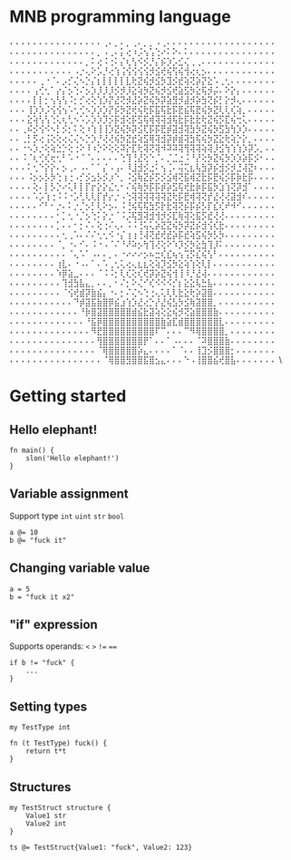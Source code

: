 # MNB programming language


⠄⠄⠄⠄⠄⠄⠄⠄⠄⠄⠄⠄⠄⠄⠄⠄⢀⠄⡀⠄⡀⢀⠄⡀⡀⠠⢀⠄⠄⠄⠄⠄⠄⠄⠄⠄⠄⠄⠄⠄⠄⠄⠄⠄⠄⠄ \
⠄⠄⠄⠄⠄⠄⠄⠄⠄⠄⠄⠄⠄⠄⠄⡀⠠⢀⠄⡅⢔⠰⡨⢢⢡⢑⠔⠅⠕⠄⠅⠄⠄⠄⠄⠄⠄⠄⠄⠄⠄⠄⠄⠄⠄⠄ \
⠄⠄⠄⠄⠄⠄⠄⠄⠄⠄⠄⠄⠄⡀⠅⢔⠨⢐⠅⡌⢆⢣⠪⡪⡘⡌⡮⡱⡡⣊⢌⢀⢀⠄⠄⠄⠄⠄⠄⠄⠄⠄⠄⠄⠄⠄ \
⠄⠄⠄⠄⠄⠄⠄⠄⠄⠄⠄⠠⡐⢄⠕⡡⡘⢔⢱⢨⢪⢪⢪⢪⡺⣪⢞⢮⢫⢮⢺⢔⢆⡢⠄⠄⠄⠄⠄⠄⠄⠄⠄⠄⠄⠄ \
⠄⠄⠄⠄⠄⢀⠐⠈⠄⡠⡊⢌⠢⡑⡌⡆⡇⡇⡇⡇⣇⢗⣝⢮⡺⣪⡳⣹⡪⣞⢵⢝⡵⡝⣕⠡⢀⢂⠄⠄⠄⠄⠄⠄⠄⠄ \
⠄⠄⠄⠄⢠⢊⢂⠁⡔⡌⡢⢑⠌⡢⡱⡸⡸⡸⡪⡺⡸⣕⢵⡳⣝⢮⡺⣪⢞⣵⣫⡳⣕⢯⡺⡬⠄⠕⡕⡄⠄⠄⠄⠄⠄⠄ \
⠄⠄⠄⠄⡇⡇⡂⢢⢣⢣⠨⡂⡊⢔⢕⢱⡱⡝⣜⢝⡺⣜⡵⣝⢮⡳⡽⣵⣻⡺⣼⡺⡵⣳⢝⡮⡃⡕⡺⢄⠄⠄⠄⠄⠄⠄ \
⠄⠄⠄⢸⡱⡱⡨⢪⢪⢢⠡⢂⢊⠢⡱⡱⡱⡝⡮⡳⣝⢞⢮⢗⡯⣯⢯⣗⡯⣟⣮⢯⣟⢮⡳⣝⢇⢇⢎⢵⡀⠄⠄⠄⠄⠄ \
⠄⠄⠄⣕⢵⢣⢣⢑⢅⢆⢃⠢⠡⡡⡱⡱⡹⡪⡯⣺⢕⡯⣫⢯⢾⢽⢽⣺⢯⣗⡯⣗⣗⢗⣝⢮⡫⣏⢮⢒⢅⠄⠄⠄⠄⠄ \
⠄⠄⢀⠮⡪⢪⠪⠢⡃⡪⡂⠅⢕⠰⢱⢸⢸⡱⣝⢮⡳⡽⣪⢏⡯⡯⣟⡾⣽⣺⢽⣳⡳⣝⢮⡳⣫⣳⢳⡱⡱⠄⠄⠄⠄⠄ \
⠄⠄⢀⡃⡫⢔⢨⢕⢕⢔⢌⢌⠢⡑⡱⡘⢜⢜⢮⡳⣝⣞⢵⣫⢿⢽⣺⡽⡾⣾⢽⣳⢯⢮⡳⣝⣕⢗⢵⡑⡕⡀⠄⠄⠄⠄ \
⠄⠄⠐⠢⡱⡐⢕⢵⣑⡑⢕⢐⠕⠸⠰⡑⠕⢕⢕⠽⡕⣏⢗⢽⢝⢽⠺⠽⠽⢽⢻⢽⢽⢵⢽⡸⣪⢳⢱⢱⡱⡽⡡⡀⠄⠄ \
⠄⠄⠨⠈⢆⢊⢎⢖⢂⠃⠡⠐⠈⠈⠄⠄⠄⠄⠄⢑⢹⢘⣜⢕⠑⡈⠄⡈⣈⣐⠨⠘⡜⢕⡳⣝⢮⡳⡱⡱⡵⡯⡪⠂⠄⠄ \
⠄⠄⠄⠅⢂⠑⡕⡕⠄⡢⢀⠄⠠⠄⠁⠁⡌⠠⢠⠄⠸⣸⣺⡪⣐⠅⢢⢈⠄⢬⢍⣆⢧⣳⡽⡮⣺⡪⡺⣘⢼⣝⠆⠄⠄⠄ \
⠄⠄⠄⠨⡢⡢⡣⡳⢑⢰⢐⠠⡊⡪⣢⡣⡪⡰⠑⡀⠨⣪⢷⣝⡮⡫⡪⣪⢾⢝⣯⢾⣝⣗⡯⣟⢮⡪⡯⡷⣗⡯⠄⠄⠄⠄ \
⠄⠄⠄⠄⢕⠄⡇⡣⡑⠔⢅⠇⡇⡏⡖⡕⡕⣌⢂⠂⠌⢮⢷⡳⡯⡯⡾⡵⣫⢯⢞⣗⡷⡯⣯⡳⣱⢱⢝⡽⣺⠁⠄⠄⠄⠄ \
⠄⠄⠄⠄⠡⡡⢱⢐⠨⠨⠐⡡⢃⢇⢇⡏⡞⡔⡐⠠⢑⢽⢽⢽⢽⢽⢽⣝⢗⡯⣟⢾⢽⢝⡞⣜⢜⢜⣽⣺⠎⠄⠄⠄⠄⠄ \
⠄⠄⠄⠄⠄⠊⠃⠂⡐⠄⠅⡐⡈⡢⡃⢇⠕⡢⠄⠨⢘⢮⢯⢯⣳⡫⡗⣗⢽⢝⡮⡯⡮⡣⡏⣎⢎⠞⠺⠊⠄⠄⠄⠄⠄⠄ \
⠄⠄⠄⠄⠄⠄⠄⠄⠂⡁⢂⠐⡈⡢⢑⠅⡕⡐⠈⠨⡨⢯⣻⢽⣺⢺⡺⡪⣏⢷⢽⢕⣯⡫⣞⢜⢜⠄⠄⠄⠄⠄⠄⠄⠄⠄ \
⠄⠄⠄⠄⠄⠄⠄⠄⡁⠄⠄⠂⡂⠌⠄⢕⢐⠌⢄⠄⠨⠨⢘⢥⢅⡵⣝⣝⢮⡳⡽⣝⡮⣺⢪⢎⣗⠄⠄⠄⠄⠄⠄⠄⠄⠄ \
⠄⠄⠄⠄⠄⠄⠄⠄⠄⢂⢀⠡⠄⠌⠌⢂⢂⠪⠐⡌⢰⢰⢘⢼⢝⣞⢞⣞⡵⡯⣞⢵⣫⢮⡳⡣⡳⠄⠄⠄⠄⠄⠄⠄⠄⠄ \
⠄⠄⠄⠄⠄⠄⠄⠄⠈⡀⠐⠄⠊⠄⠨⠐⠠⠈⠌⠘⠜⠵⡢⢳⢹⢜⢕⠕⠱⡹⡪⡳⣕⣳⢹⡸⠅⠄⠄⠄⠄⠄⠄⠄⠄⠄ \
⠄⠄⠄⠄⠄⠄⠄⠄⠄⠄⠈⢄⠡⠁⠠⠄⠄⡀⠄⠐⠔⠔⠔⡢⠦⣒⢎⣎⢦⢢⢩⡫⣎⢮⢣⠃⠄⠄⠄⠄⠄⠄⠄⠄⠄⠄ \
⠄⠄⠄⠄⠄⠄⠄⠄⢰⣇⠄⠐⠠⠄⠁⠄⠡⢀⢂⢅⢔⢄⣆⣆⢕⢵⡹⣪⡳⣕⢵⢱⢕⢇⡇⠄⠄⠄⠄⠄⠄⠄⠄⠄⠄⠄ \
⠄⠄⠄⠄⠄⠄⠄⠄⠱⡿⣵⣀⠄⠄⠄⠈⠨⠨⡂⢇⢎⢕⢎⢞⡽⡵⣝⢮⢺⢸⠸⡘⣜⢼⠄⠄⠄⠄⠄⠄⠄⠄⠄⠄⠄⠄ \
⠄⠄⠄⠄⠄⠄⠄⠄⠄⢹⣺⣳⣧⣄⡀⠄⠄⡀⠂⠌⡂⠕⢌⠊⢎⠪⠪⠪⡊⡆⣕⣕⢧⣓⣧⠄⠄⠄⠄⠄⠄⠄⠄⠄⠄⠄ \
⠄⠄⠄⠄⠄⠄⠄⠄⠄⠈⢪⢞⣾⡽⣷⣮⡄⠐⠄⡂⠌⢌⠢⢑⢐⢄⢅⢇⢇⣗⣕⢗⡵⣽⣿⠄⠄⠄⠄⠄⠄⠄⠄⠄⠄⠄ \
⠄⠄⠄⠄⠄⠄⠄⠄⠄⠄⠄⠙⡾⣽⣯⣷⣿⡿⣮⣰⢱⡱⣜⢔⡑⡜⣜⢮⣣⡳⣪⢷⣽⣿⣿⡀⠄⠄⠄⠄⠄⠄⠄⠄⠄⠄ \
⠄⠄⠄⠄⠄⠄⠄⠄⠄⠄⠄⠄⠘⡷⣿⣽⣿⣿⣿⣿⣿⣾⣮⣗⣽⢵⢕⣕⢮⡺⢝⣵⣿⣿⣿⣷⠄⠄⠄⠄⠄⠄⠄⠄⠄⠄ \
⠄⠄⠄⠄⠄⠄⠄⠄⠄⠄⠄⠄⠄⠘⣯⡿⣿⣿⣿⣿⣿⣿⣿⣿⣿⣿⣷⣵⣏⣾⣿⣿⣿⣿⣿⣿⣇⠄⠄⠄⠄⠄⠄⠄⠄⠄ \
⠄⠄⠄⠄⠄⠄⠄⠄⠄⠄⠄⠄⠄⠄⠻⣟⣿⣿⣿⣿⣿⣿⣿⣿⣿⠏⠉⠄⠄⠄⠉⠻⢿⣿⣿⣿⣿⡀⠄⠄⠄⠄⠄⠄⠄⠄ \
⠄⠄⠄⠄⠄⠄⠄⠄⠄⠄⠄⠄⠄⠄⠄⢻⣿⣿⣿⣿⣿⣿⣿⡟⠁⠄⠄⠁⠠⠄⠄⠄⠈⠽⣿⣿⣿⣷⠄⠄⠄⠄⠄⠄⠄⠄ \
⠄⠄⠄⠄⠄⠄⠄⠄⠄⠄⠄⠄⠄⠄⠄⠈⢿⣿⣿⣿⣿⣿⡵⣄⠄⠄⠄⠄⠁⠈⠄⠄⢸⣹⡪⣿⣿⣿⡂⠄⠄⠄⠄⠄⠄⠄ \
⠄⠄⠄⠄⠄⠄⠄⠄⠄⠄⠄⠄⠄⠄⠄⠄⠈⢿⣿⣿⣻⣿⣿⣯⣿⣢⣄⠄⠄⠄⠑⠠⢸⣿⣿⣮⢞⣿⣧⠄⠄⠄⠄⠄⠄⠄ \

# Getting started
## Hello elephant!
```
fn main() {
    slon('Hello elephant!')
}
```

## Variable assignment
 Support type `int` `uint` `str` `bool`
```
a @= 10
b @= "fuck it"
```

## Changing variable value
```
a = 5
b = "fuck it x2"
```

## "if" expression
 Supports operands: `<` `>` `!=` `==`
```
if b != "fuck" {
    ...
}
```

## Setting types
```
my TestType int

fn (t TestType) fuck() {
    return t*t
}
```

## Structures
```
my TestStruct structure {
    Value1 str
    Value2 int
}

ts @= TestStruct{Value1: "fuck", Value2: 123}
```

